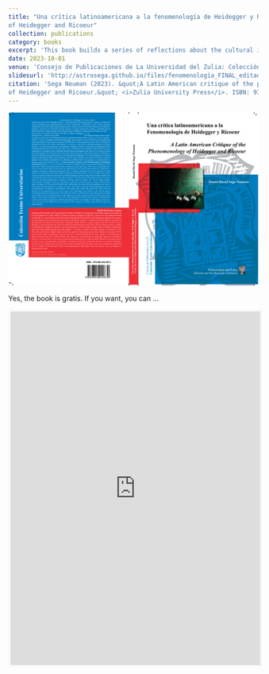 ```yaml
---
title: "Una crítica latinoamericana a la fenomenología de Heidegger y Ricoeur | A Latin American critique of the phenomenology
of Heidegger and Ricoeur"
collection: publications
category: books
excerpt: 'This book builds a series of reflections about the cultural identity and self-understanding of Latin Americans.'
date: 2023-10-01
venue: 'Consejo de Publicaciones de La Universidad del Zulia: Colección de Textos Universitarios'
slidesurl: 'http://astrosega.github.io/files/fenomenología_FINAL_editado18.pdf'
citation: 'Sega Neuman (2023). &quot;A Latin American critique of the phenomenology
of Heidegger and Ricoeur.&quot; <i>Zulia University Press</i>. ISBN: 978-980-402-291-3. Maracaibo, Venezuela.'
---
```


<img src='/images/portada.png'>

Yes, the book is gratis. If you want, you can ...

<iframe id='kofiframe' src='https://ko-fi.com/astrosega/?hidefeed=true&widget=true&embed=true&preview=true' style='border:none;width:100%;padding:4px;background:#f9f9f9;' height='712' title='astrosega'></iframe>
